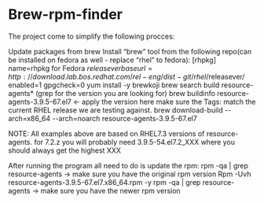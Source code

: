 # Brew-rpm-finder

The project come to simplify the following procces:

Update packages from brew
Install “brew” tool from the following repo(can be installed on fedora as well - replace “rhel” to fedora):
[rhpkg]
name=rhpkg for Fedora $releasever
baseurl=http://download.lab.bos.redhat.com/rel-eng/dist-git/rhel/$releasever/
enabled=1
gpgcheck=0
yum install -y brewkoji
brew search build resource-agents*  (grep for the version you are looking for)
brew buildinfo resource-agents-3.9.5-67.el7 <- apply the version here
make sure the Tags: match the current RHEL release we are testing against.
brew download-build --arch=x86_64 --arch=noarch resource-agents-3.9.5-67.el7

NOTE: 
All examples above are based on RHEL7.3 versions of resource-agents. for 7.2.z  you will probably need  3.9.5-54.el7.2_XXX where you should always get the highest XXX

After running the program all need to do is update the rpm:
rpm -qa | grep  resource-agents -> make sure you have the original rpm version
Rpm -Uvh resource-agents-3.9.5-67.el7.x86_64.rpm -y
rpm -qa | grep  resource-agents -> make sure you have the newer rpm version
